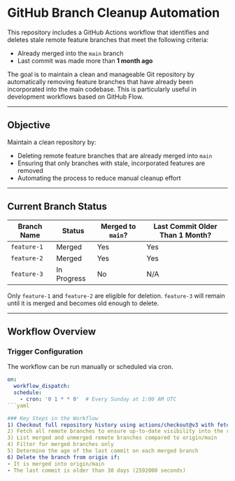 # GitHub Branch Cleanup Automation

This repository includes a GitHub Actions workflow that identifies and deletes stale remote feature branches that meet the following criteria:

- Already merged into the `main` branch
- Last commit was made more than **1 month ago**

The goal is to maintain a clean and manageable Git repository by automatically removing feature branches that have already been incorporated into the main codebase. This is particularly useful in development workflows based on GitHub Flow.

---

## Objective

Maintain a clean repository by:

- Deleting remote feature branches that are already merged into `main`
- Ensuring that only branches with stale, incorporated features are removed
- Automating the process to reduce manual cleanup effort

---

## Current Branch Status

| Branch Name | Status      | Merged to `main`? | Last Commit Older Than 1 Month? |
|-------------|-------------|-------------------|----------------------------------|
| `feature-1` | Merged      | Yes               | Yes                              |
| `feature-2` | Merged      | Yes               | Yes                              |
| `feature-3` | In Progress | No                | N/A                              |

Only `feature-1` and `feature-2` are eligible for deletion. `feature-3` will remain until it is merged and becomes old enough to delete.

---

## Workflow Overview

### Trigger Configuration

The workflow can be run manually or scheduled via cron.

```yaml
on:
  workflow_dispatch:
  schedule:
    - cron: '0 1 * * 0'  # Every Sunday at 1:00 AM UTC
```yaml

### Key Steps in the Workflow
1) Checkout full repository history using actions/checkout@v3 with fetch-depth: 0
2) Fetch all remote branches to ensure up-to-date visibility into the repo
3) List merged and unmerged remote branches compared to origin/main
4) Filter for merged branches only
5) Determine the age of the last commit on each merged branch
6) Delete the branch from origin if:
- It is merged into origin/main
- The last commit is older than 30 days (2592000 seconds)
